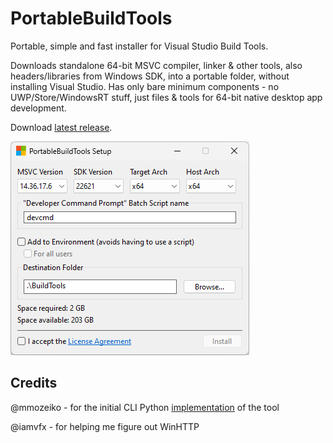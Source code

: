 # PortableBuildTools

Portable, simple and fast installer for Visual Studio Build Tools.

Downloads standalone 64-bit MSVC compiler, linker & other tools, also headers/libraries from Windows SDK,
into a portable folder, without installing Visual Studio.
Has only bare minimum components - no UWP/Store/WindowsRT stuff,
just files & tools for 64-bit native desktop app development.

Download [latest release](https://github.com/Data-Oriented-House/PortableBuildTools/releases/latest/download/PortableBuildTools.exe).

![Screenshot](program.png)

## Credits

@mmozeiko - for the initial CLI Python [implementation](https://gist.github.com/mmozeiko/7f3162ec2988e81e56d5c4e22cde9977) of the tool

@iamvfx - for helping me figure out WinHTTP
